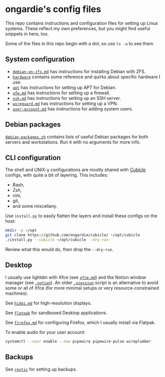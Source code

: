 # ongardie's config files

This repo contains instructions and configuration files for setting up Linux
systems. These reflect my own preferences, but you might find useful snippets
in here, too.

Some of the files in this repo begin with a dot, so use `ls -a` to see them.

## System configuration

- [`debian-on-zfs.md`](./debian-on-zfs.md) has instructions for installing
  Debian with ZFS.
- [`hardware`](./hardware/) contains some reference and quirks about specific
  hardware I use.
- [`apt`](./apt/README.md) has instructions for setting up APT for Debian.
- [`ufw.md`](./ufw.md) has instructions for setting up a firewall.
- [`ssh.md`](./ssh.md) has instructions for setting up an SSH server.
- [`wireguard.md`](./wireguard.md) has instructions for setting up a VPN.
- [`user-account.md`](./user-account.md) has instructions for adding system
  users.

## Debian packages

[`debian-packages.sh`](./debian-packages.sh) contains lists of useful Debian
packages for both servers and workstations. Run it with no arguments for more
info.

## CLI configuration

The shell and UNIX-y configurations are mostly shared with
[Cubicle](https://github.com/ongardie/cubicle/) configs, with quite a bit of
layering. This includes:
- Bash,
- Zsh,
- vim,
- git,
- and some miscellany.

Use `install.py` to easily flatten the layers and install these configs on the
host:

```sh
mkdir -p ~/opt
git clone https://github.com/ongardie/cubicle/ ~/opt/cubicle
./install.py --cubicle ~/opt/cubicle --dry-run
```

Review what this would do, then drop the `--dry-run`.


## Desktop

I usually use lightdm with Xfce (see [`xfce.md`](./xfce.md)) and the Notion
window manager (see [`.notion`](./.notion/README.md)). An older
[`.xsession`](./.xsession) script is an alternative to avoid some or all of
Xfce (for more minimal setups or very resource-constrained machines).

See [`hidpi.md`](./hidpi.md) for high-resolution displays.

See [`flatpak`](./flatpak/README.md) for sandboxed Desktop applications.

See [`firefox.md`](./firefox.md) for configuring Firefox, which I usually
install via Flatpak.

To enable audio for your user account:

```sh
systemctl --user enable --now pipewire pipewire-pulse wireplumber
```

## Backups

See [`restic`](./restic/README.md) for setting up backups.
